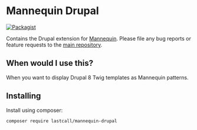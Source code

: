 Mannequin Drupal
==============

[![Packagist](https://img.shields.io/packagist/v/lastcall/mannequin-drupal.svg)](https://packagist.org/packages/lastcall/mannequin-drupal)

Contains the Drupal extension for [Mannequin](https://github.com/LastCallMedia/Mannequin). Please file any bug reports or feature requests to the [main repository](https://github.com/LastCallMedia/Mannequin).

When would I use this?
-----------------------
When you want to display Drupal 8 Twig templates as Mannequin patterns.

Installing
----------
Install using composer:
```bash
composer require lastcall/mannequin-drupal
```